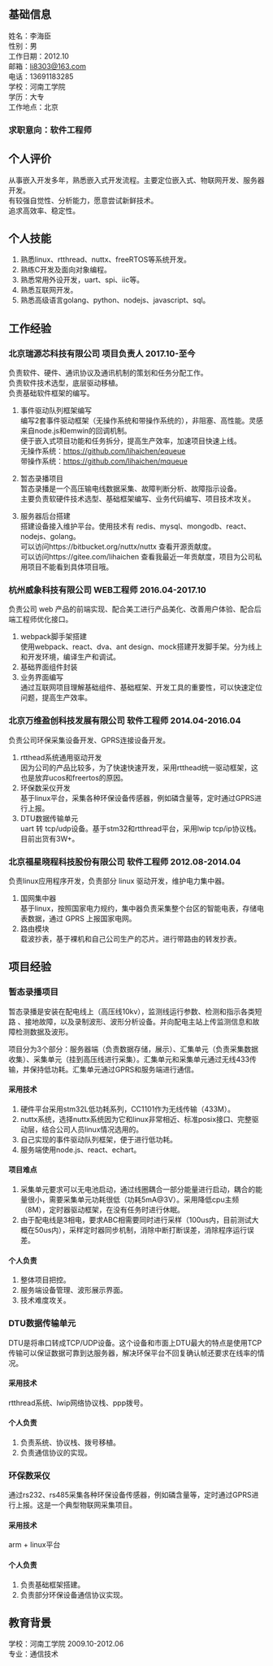 ## 基础信息   
姓名：李海臣		
性别：男  
工作日期：2012.10  
邮箱：li8303@163.com  
电话：13691183285  
学校：河南工学院    
学历：大专  
工作地点：北京   
   
### 求职意向：软件工程师  

## 个人评价

从事嵌入开发多年，熟悉嵌入式开发流程。主要定位嵌入式、物联网开发、服务器开发。  
有较强自觉性、分析能力，愿意尝试新鲜技术。  
追求高效率、稳定性。

## 个人技能  
1. 熟悉linux、rtthread、nuttx、freeRTOS等系统开发。   
2. 熟练C开发及面向对象编程。
3. 熟悉常用外设开发，uart、spi、iic等。
4. 熟悉互联网开发。
5. 熟悉高级语言golang、python、nodejs、javascript、sql。


## 工作经验   
### 北京瑞源芯科技有限公司 项目负责人 2017.10-至今  
负责软件、硬件、通讯协议及通讯机制的策划和任务分配工作。   
负责软件技术选型，底层驱动移植。   
负责基础软件框架的编写。  

1. 事件驱动队列框架编写   
编写2套事件驱动框架（无操作系统和带操作系统的），非阻塞、高性能。灵感来自node.js和emwin的回调机制。    
便于嵌入式项目功能和任务拆分，提高生产效率，加速项目快速上线。  
无操作系统：https://github.com/lihaichen/equeue    
带操作系统：https://github.com/lihaichen/mqueue     

2. 暂态录播项目   
暂态录播是一个高压输电线数据采集、故障判断分析、故障指示设备。   
主要负责软硬件技术选型、基础框架编写、业务代码编写、项目技术攻关。   

3. 服务器后台搭建   
 搭建设备接入维护平台。使用技术有 redis、mysql、mongodb、react、nodejs、golang。  
可以访问https://bitbucket.org/nuttx/nuttx 查看开源贡献度。   
可以访问https://gitee.com/lihaichen 查看我最近一年贡献度，项目为公司私用项目不能看到具体项目哦。  

### 杭州威象科技有限公司 WEB工程师 2016.04-2017.10  
负责公司 web 产品的前端实现、配合美工进行产品美化、改善用户体验、配合后端工程师优化接口。  
1. webpack脚手架搭建  
使用webpack、react、dva、ant design、mock搭建开发脚手架。分为线上和开发环境，编译生产和调试。  
2. 基础界面组件封装   
3. 业务界面编写   
通过互联网项目理解基础组件、基础框架、开发工具的重要性，可以快速定位问题，提高生产效率。  

### 北京万维盈创科技发展有限公司 软件工程师 2014.04-2016.04  
负责公司环保采集设备开发、GPRS连接设备开发。  
1. rtthead系统通用驱动开发  
因为公司的产品比较多，为了快速快速开发，采用rtthead统一驱动框架，这也是放弃ucos和freertos的原因。  
2. 环保数采仪开发   
基于linux平台，采集各种环保设备传感器，例如磷含量等，定时通过GPRS进行上报。  
3. DTU数据传输单元   
 uart 转 tcp/udp设备。基于stm32和rtthread平台，采用lwip tcp/ip协议栈。目前出货有3W+。

### 北京福星晓程科技股份有限公司 软件工程师 2012.08-2014.04  
负责linux应用程序开发，负责部分 linux 驱动开发，维护电力集中器。   
1. 国网集中器   
基于linux，按照国家电力规约，集中器负责采集整个台区的智能电表，存储电表数据，通过 GPRS 上报国家电网。   
2. 路由模块   
载波抄表，基于裸机和自己公司生产的芯片。进行带路由的转发抄表。   

## 项目经验   
### 暂态录播项目    
暂态录播是安装在配电线上（高压线10kv），监测线运行参数、检测和指示各类短路 、接地故障，以及录制波形、波形分析设备。并向配电主站上传监测信息和故障检测数据及波形。  

项目分为3个部分：服务器端（负责数据存储，展示）、汇集单元（负责采集数据收集）、采集单元（挂到高压线进行采集）。汇集单元和采集单元通过无线433传输，并保持低功耗。汇集单元通过GPRS和服务端进行通信。   

#### 采用技术
1. 硬件平台采用stm32L低功耗系列，CC1101作为无线传输（433M）。   
2. nuttx系统，选择nuttx系统因为它和linux非常相近、标准posix接口、完整驱动层，结合公司人员linux情况选用的。   
3. 自己实现的事件驱动队列框架，便于进行低功耗。   
4. 服务端使用node.js、react、echart。   


#### 项目难点  
1. 采集单元要求可以无电池启动，通过线圈耦合一部分能量进行启动，耦合的能量很小，需要采集单元功耗很低（功耗5mA@3V）。采用降低cpu主频（8M），定时器驱动框架，在没有任务时进行休眠。   
2. 由于配电线是3相电，要求ABC相需要同时进行采样（100us内，目前测试大概在50us内），采样定时器同步机制，消除中断打断误差，消除程序运行误差。   

#### 个人负责   
1. 整体项目把控。   
2. 服务端设备管理、波形展示界面。   
3. 技术难度攻关。   

### DTU数据传输单元  
DTU是将串口转成TCP/UDP设备。这个设备和市面上DTU最大的特点是使用TCP传输可以保证数据可靠到达服务器，解决环保平台不回复确认帧还要求在线率的情况。 

#### 采用技术  
rtthread系统、lwip网络协议栈、ppp拨号。    
#### 个人负责  
1. 负责系统、协议栈、拨号移植。   
2. 负责通信协议的实现。   

### 环保数采仪  
通过rs232、rs485采集各种环保设备传感器，例如磷含量等，定时通过GPRS进行上报。这是一个典型物联网采集项目。   
#### 采用技术   
arm + linux平台  
#### 个人负责    
1. 负责基础框架搭建。   
2. 负责部分环保设备通信协议实现。   


## 教育背景
学校：河南工学院 2009.10-2012.06  
专业：通信技术  








